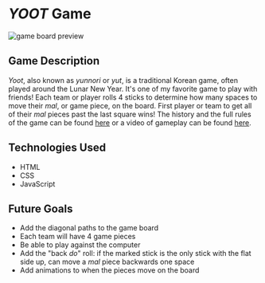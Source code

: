 # *YOOT* Game

![game board preview](https://i.imgur.com/r8d6w0I.png)

## Game Description
*Yoot*, also known as *yunnori* or *yut*, is a traditional Korean game, often played around the Lunar New Year. It's one of my favorite game to play with friends! Each team or player rolls 4 sticks to determine how many spaces to move their *mal*, or game piece, on the board. First player or team to get all of their *mal* pieces past the last square wins! The history and the full rules of the game can be found [here](https://en.wikipedia.org/wiki/Yunnori) or a video of gameplay can be found [here](https://www.youtube.com/watch?v=6v8AXG6_Gnk&amp;t=95s).

<!-- ## Link to deployed game -->


## Technologies Used
+ HTML
+ CSS
+ JavaScript

## Future Goals
+ Add the diagonal paths to the game board
+ Each team will have 4 game pieces
+ Be able to play against the computer
+ Add the "back *do*" roll: if the marked stick is the only stick with the flat side up, can move a *mal* piece backwards one space
+ Add animations to when the pieces move on the board